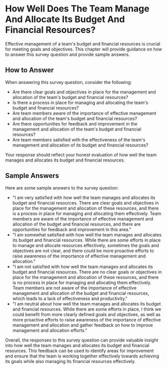How Well Does The Team Manage And Allocate Its Budget And Financial Resources?
=====================================================================================================

Effective management of a team's budget and financial resources is crucial for meeting goals and objectives. This chapter will provide guidance on how to answer this survey question and provide sample answers.

How to Answer
-------------

When answering this survey question, consider the following:

* Are there clear goals and objectives in place for the management and allocation of the team's budget and financial resources?
* Is there a process in place for managing and allocating the team's budget and financial resources?
* Are team members aware of the importance of effective management and allocation of the team's budget and financial resources?
* Are there opportunities for feedback and improvement in the management and allocation of the team's budget and financial resources?
* Are team members satisfied with the effectiveness of the team's management and allocation of its budget and financial resources?

Your response should reflect your honest evaluation of how well the team manages and allocates its budget and financial resources.

Sample Answers
--------------

Here are some sample answers to the survey question:

* "I am very satisfied with how well the team manages and allocates its budget and financial resources. There are clear goals and objectives in place for the management and allocation of these resources, and there is a process in place for managing and allocating them effectively. Team members are aware of the importance of effective management and allocation of the budget and financial resources, and there are opportunities for feedback and improvement in this area."
* "I am somewhat satisfied with how well the team manages and allocates its budget and financial resources. While there are some efforts in place to manage and allocate resources effectively, sometimes the goals and objectives are not clear, and there could be more proactive efforts to raise awareness of the importance of effective management and allocation."
* "I am not satisfied with how well the team manages and allocates its budget and financial resources. There are no clear goals or objectives in place for the management and allocation of these resources, and there is no process in place for managing and allocating them effectively. Team members are not aware of the importance of effective management and allocation of the budget and financial resources, which leads to a lack of effectiveness and productivity."
* "I am neutral about how well the team manages and allocates its budget and financial resources. While there are some efforts in place, I think we could benefit from more clearly defined goals and objectives, as well as more proactive efforts to raise awareness of the importance of effective management and allocation and gather feedback on how to improve management and allocation efforts."

Overall, the responses to this survey question can provide valuable insight into how well the team manages and allocates its budget and financial resources. This feedback can be used to identify areas for improvement and ensure that the team is working together effectively towards achieving its goals while also managing its financial resources effectively.
